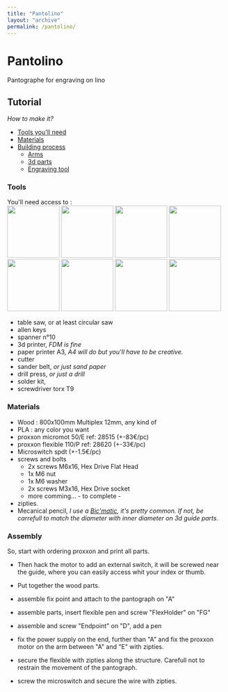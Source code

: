 ```yaml
---
title: "Pantolino"
layout: "archive"
permalink: /pantolino/
---
```


# Pantolino
Pantographe for engraving on lino
## Tutorial
*How to make it?*

- [Tools you'll need](#tools)
- [Materials](#mat)
- [Building process](#ass)
  - [Arms](/03BXL/pantolino-tuto-arms.md)
  - [3d parts](/03BXL/pantolino-tuto-3d.md)
  - [Engraving tool](/03BXL/pantolino-tuto-tool.md)



### Tools
You'll need access to :  
<img src="https://user-images.githubusercontent.com/12049360/30107419-009d19a0-92ff-11e7-882b-a74c00e651f5.png" height="120"></img> <img src="https://user-images.githubusercontent.com/12049360/30107333-b748dc9e-92fe-11e7-82d6-d22c34b4dfdd.png" height="120"></img> <img src="https://user-images.githubusercontent.com/12049360/30107576-785f23f2-92ff-11e7-9269-c169eb60c5e9.png" height="120"></img> <img src="https://user-images.githubusercontent.com/12049360/30107924-96967ba8-9300-11e7-9472-1e6d74e82ead.png" height="120"></img> <img src="https://user-images.githubusercontent.com/12049360/30108100-46382552-9301-11e7-8c3a-44a3ad884c9a.png" height="120"></img> <img src="https://user-images.githubusercontent.com/12049360/30108088-31f16284-9301-11e7-942a-5d5ea8d411cc.png" height="120"></img> <img src="https://user-images.githubusercontent.com/12049360/30108162-8a0472cc-9301-11e7-8585-e063e4eca09d.png" height="120"></img> <img src="https://user-images.githubusercontent.com/12049360/30111943-eb94a1d4-930f-11e7-94d7-00988aa820c8.png" height="120"></img>

- table saw, or at least circular saw  
- allen keys  
- spanner n°10
- 3d printer, *FDM is fine*
- paper printer A3, *A4 will do but you'll have to be creative.*
- cutter
- sander belt, *or just sand paper*
- drill press, *or just a drill*
- solder kit,
- screwdriver torx T9

<a name="mat"/>

### Materials

- Wood : 800x100mm Multiplex 12mm, any kind of
- PLA : any color you want
- proxxon micromot 50/E ref: 28515 (+-83€/pc)
- proxxon flexible 110/P ref: 28620 (+-33€/pc)
- Microswitch spdt (+-1.5€/pc)
- screws and bolts
  - 2x screws M6x16, Hex Drive Flat Head
  - 1x M6 nut
  - 1x M6 washer
  - 2x screws M3x16, Hex Drive socket
  - more comming... - to complete -  
- zipties.
- Mecanical pencil, *I use a [Bic'matic](https://www.amazon.fr/BIC-Matic-Original-Porte-Mines-0-7mm/dp/B000SHP5P0), it's pretty common. If not, be carrefull to match the diameter with inner diameter on 3d guide parts.*  

<a name="ass"/>

### Assembly
So, start with ordering proxxon and print all parts.  
- Then hack the motor to add an external switch, it will be screwed near the guide, where you can easily access whit your index or thumb.  

- Put together the wood parts.  
- assemble fix point and attach to the pantograph on "A"
- assemble parts, insert flexible pen and screw "FlexHolder" on "FG"
- assemble and screw "Endpoint" on "D", add a pen

- fix the power supply on the end, further than "A" and fix the proxxon motor on the arm between "A" and "E" with zipties.
- secure the flexible with zipties along the structure. Carefull not to restrain the movement of the pantograph.
- screw the microswitch and secure the wire with zipties.
